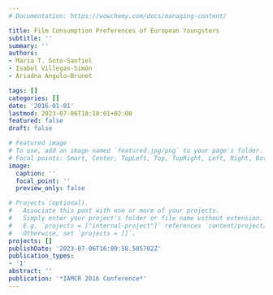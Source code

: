 ```yaml
---
# Documentation: https://wowchemy.com/docs/managing-content/

title: Film Consumption Preferences of European Youngsters
subtitle: ''
summary: ''
authors:
- María T. Soto-Sanfiel
- Isabel Villegas-Simón
- Ariadna Angulo—Brunet

tags: []
categories: []
date: '2016-01-01'
lastmod: 2023-07-06T18:10:01+02:00
featured: false
draft: false

# Featured image
# To use, add an image named `featured.jpg/png` to your page's folder.
# Focal points: Smart, Center, TopLeft, Top, TopRight, Left, Right, BottomLeft, Bottom, BottomRight.
image:
  caption: ''
  focal_point: ''
  preview_only: false

# Projects (optional).
#   Associate this post with one or more of your projects.
#   Simply enter your project's folder or file name without extension.
#   E.g. `projects = ["internal-project"]` references `content/project/deep-learning/index.md`.
#   Otherwise, set `projects = []`.
projects: []
publishDate: '2023-07-06T16:09:58.505702Z'
publication_types:
- '1'
abstract: ''
publication: '*IAMCR 2016 Conference*'
---
```

